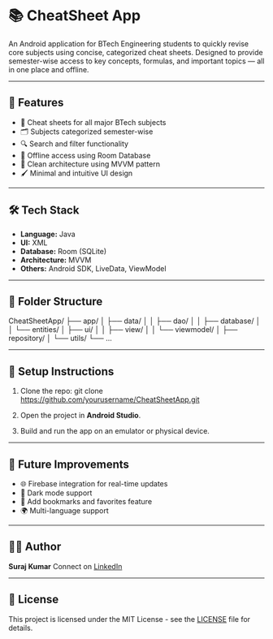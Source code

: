 
# 📚 CheatSheet App

An Android application for BTech Engineering students to quickly revise core subjects using concise, categorized cheat sheets. 
Designed to provide semester-wise access to key concepts, formulas, and important topics — all in one place and offline.

---

## 🚀 Features

- 📖 Cheat sheets for all major BTech subjects
- 🗂️ Subjects categorized semester-wise
- 🔍 Search and filter functionality
- 💾 Offline access using Room Database
- 🧩 Clean architecture using MVVM pattern
- 🖌️ Minimal and intuitive UI design

---

## 🛠️ Tech Stack

- **Language:** Java
- **UI:** XML
- **Database:** Room (SQLite)
- **Architecture:** MVVM
- **Others:** Android SDK, LiveData, ViewModel


---

## 📁 Folder Structure


CheatSheetApp/
├── app/
│   ├── data/
│   │   ├── dao/
│   │   ├── database/
│   │   └── entities/
│   ├── ui/
│   │   ├── view/
│   │   └── viewmodel/
│   ├── repository/
│   └── utils/
└── ...


---

## 🔧 Setup Instructions

1. Clone the repo:
   git clone https://github.com/yourusername/CheatSheetApp.git
   

2. Open the project in **Android Studio**.

3. Build and run the app on an emulator or physical device.

---

## 📌 Future Improvements

* 🌐 Firebase integration for real-time updates
* 🌙 Dark mode support
* 📝 Add bookmarks and favorites feature
* 🌍 Multi-language support

---

## 👨‍💻 Author

**Suraj Kumar**
Connect on [LinkedIn](https://www.linkedin.com/in/surajpsk12)

---

## 📜 License

This project is licensed under the MIT License - see the [LICENSE](LICENSE) file for details.

